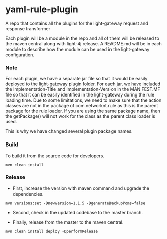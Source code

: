 # yaml-rule-plugin
A repo that contains all the plugins for the light-gateway request and response transformer

Each plugin will be a module in the repo and all of them will be released to the maven central along with light-4j release. A README.md will be in each module to describe how the module can be used in the light-gateway configuration.

### Note

For each plugin, we have a separate jar file so that it would be easily deployed to the light-gateway plugin folder. For each jar, we have included the Implementation-Title and Implementation-Version in the MANIFEST.MF file so that it can be easily identified in the light-gateway during the rule loading time. Due to some limitations, we need to make sure that the action classes are not in the package of com.networknt.rule as this is the parent package for the rule loader. If you are using the same package name, then the getPackage() will not work for the class as the parent class loader is used.

This is why we have changed several plugin package names.

### Build

To build it from the source code for developers.

```
mvn clean install
```

### Release

* First, increase the version with maven command and upgrade the dependencies.

```
mvn versions:set -DnewVersion=1.1.5 -DgenerateBackupPoms=false
```

* Second, check in the updated codebase to the master branch.


* Finally, release from the master to the maven central.

```
mvn clean install deploy -DperformRelease
```
